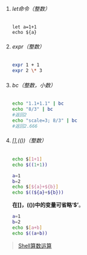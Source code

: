 1. ###### let命令（整数）

   ```bsah
   let a=1+1
   echo ${a}
   ```

   

2. ###### expr（整数）

   ```bash
   expr 1 + 1
   expr 2 \* 3
   ```

   

3. ###### bc（整数，小数）

   ```bash
   echo "1.1+1.1" | bc
   echo "8/3" | bc
   #返回2
   echo "scale=3; 8/3" | bc
   #返回2.666
   ```

   

4. ###### $[],$(())（整数）

   ```bash
   echo $[1+1]
   echo $((1+1))
   
   a=1
   b=2
   echo $[${a}+${b}]
   echo $((${a}+${b}))
   ```

   **在$[]，$(())中的变量可省略‘$’**。

   ```bash
   a=1
   b=2
   echo $[a+b]
   echo $((a+b))
   ```



> [Shell算数运算](http://www.zsythink.net/archives/1145)